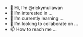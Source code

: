 - 👋 Hi, I’m @rickymuliawan
- 👀 I’m interested in ...
- 🌱 I’m currently learning ...
- 💞️ I’m looking to collaborate on ...
- 📫 How to reach me ...

<!---
rickymuliawan/rickymuliawan is a ✨ special ✨ repository because its `README.md` (this file) appears on your GitHub profile.
You can click the Preview link to take a look at your changes.
--->
